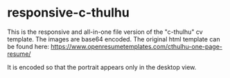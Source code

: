 # responsive-c-thulhu
This is the responsive and all-in-one file version of the "c-thulhu" cv template. The images are base64 encoded. The original html template can be found here: https://www.openresumetemplates.com/cthulhu-one-page-resume/

It is encoded so that the portrait appears only in the desktop view.
